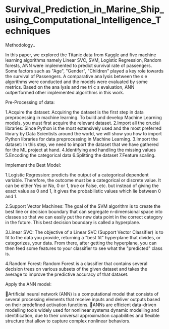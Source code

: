 # Survival_Prediction_in_Marine_Ship_using_Computational_Intelligence_Techniques
Methodology..

In this paper, we explored the Titanic data from Kaggle and five machine learning algorithms namely Linear SVC, SVM, Logistic Regression, Random forests, ANN were implemented to predict survival rate of passengers. Some factors such as "Age", "Gender", "Children" played a key role towards the survival of Passengers. A comparative ana lysis between the s e algorithms were conducted and the models were evaluated by some metrics. Based on the ana lysis and me tri c s evaluation, ANN outperformed other implemented algorithms in this work.

Pre-Processing of data:

1.Acquire the dataset: Acquiring the dataset is the first step in data preprocessing in machine learning. To build and develop Machine Learning models, you must first acquire the relevant dataset.
2.Import all the crucial libraries: Since Python is the most extensively used and the most preferred library by Data Scientists around the world, we will show you how to import Python libraries for data preprocessing in Machine Learning.
3.Import the dataset: In this step, we need to import the dataset that we have gathered for the ML project at hand.
4.Identifying and handling the missing values
5.Encoding the categorical data
6.Splitting the dataset
7.Feature scaling.

Implement the Best Model:

1.Logistic Regression: predicts the output of a categorical dependent variable. Therefore, the outcome must be a categorical or discrete value. It can be either Yes or No, 0 or 1, true or False, etc. but instead of giving the exact value as 0 and 1, it gives the probabilistic values which lie between 0 and 1.

2.Support Vector Machines: The goal of the SVM algorithm is to create the best line or decision boundary that can segregate n-dimensional space into classes so that we can easily put the new data point in the correct category in the future. This best decision boundary is called a hyperplane.

3.Linear SVC: The objective of a Linear SVC (Support Vector Classifier) is to fit to the data you provide, returning a "best fit" hyperplane that divides, or categorizes, your data. From there, after getting the hyperplane, you can then feed some features to your classifier to see what the "predicted" class is.

4.Random Forest: Random Forest is a classifier that contains several decision trees on various subsets of the given dataset and takes the average to improve the predictive accuracy of that dataset.

Apply the ANN model:

Artificial neural network (ANN) is a computational model that consists of several processing elements that receive inputs and deliver outputs based on their predefined activation functions.
ANNs are efficient data-driven modelling tools widely used for nonlinear systems dynamic modelling and identification, due to their universal approximation capabilities and flexible structure that allow to capture complex nonlinear behaviors.

